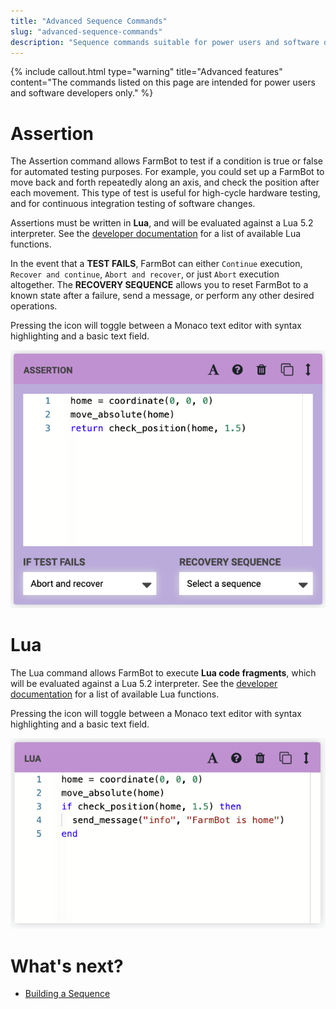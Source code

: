 ```yaml
---
title: "Advanced Sequence Commands"
slug: "advanced-sequence-commands"
description: "Sequence commands suitable for power users and software developers"
---
```


{%
include callout.html
type="warning"
title="Advanced features"
content="The commands listed on this page are intended for power users and software developers only."
%}

# Assertion

The <span class="fb-step fb-assertion">Assertion</span> command allows FarmBot to test if a condition is true or false for automated testing purposes. For example, you could set up a FarmBot to move back and forth repeatedly along an axis, and check the position after each movement. This type of test is useful for high-cycle hardware testing, and for continuous integration testing of software changes.

Assertions must be written in **Lua**, and will be evaluated against a Lua 5.2 interpreter. See the [developer documentation](https://developer.farm.bot/docs/lua) for a list of available Lua functions.

In the event that a **TEST FAILS**, FarmBot can either `Continue` execution, `Recover and continue`, `Abort and recover`, or just `Abort` execution altogether. The **RECOVERY SEQUENCE** allows you to reset FarmBot to a known state after a failure, send a message, or perform any other desired operations.

Pressing the <i class='fa fa-font'></i> icon will toggle between a Monaco text editor with syntax highlighting and a basic text field.

![assertion](_images/assertion.png)

# Lua

The <span class="fb-step fb-lua">Lua</span> command allows FarmBot to execute **Lua code fragments**, which will be evaluated against a Lua 5.2 interpreter. See the [developer documentation](https://developer.farm.bot/docs/lua) for a list of available Lua functions.

Pressing the <i class='fa fa-font'></i> icon will toggle between a Monaco text editor with syntax highlighting and a basic text field.

![lua](_images/lua.png)

# What's next?

 * [Building a Sequence](building-a-sequence.md)
